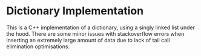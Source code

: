 # Dictionary Implementation
This is a C++ implementation of a dictionary, using a singly linked list under the hood. There are some minor issues with stackoverflow errors when inserting an extremely large amount of data due to lack of tail call elimination optimisations.
